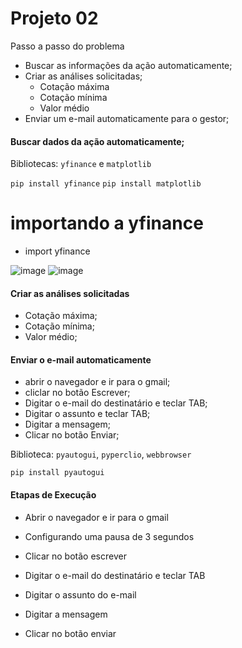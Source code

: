 # Projeto 02

Passo a passo do problema

- Buscar as informações da ação automaticamente;
- Criar as análises solicitadas;
    - Cotação máxima
    - Cotação mínima
    - Valor médio
- Enviar um e-mail automaticamente para o gestor;
  
#### Buscar dados da ação automaticamente;

Bibliotecas: `yfinance` e `matplotlib`

`pip install yfinance`
`pip install matplotlib`

# importando a yfinance
  - import yfinance

![image](https://github.com/user-attachments/assets/fbc511db-de50-4436-bd60-9e648345d98c)
![image](https://github.com/user-attachments/assets/73366c95-eddb-4a01-8d5e-9288c775e33f)

#### Criar as análises solicitadas

- Cotação máxima;
- Cotação mínima;
- Valor médio;

#### Enviar o e-mail automaticamente

- abrir o navegador e ir para o gmail;
- cliclar no botão Escrever;
- Digitar o e-mail do destinatário e teclar TAB;
- Digitar o assunto e teclar TAB;
- Digitar a mensagem;
- Clicar no botão Enviar;

Biblioteca: `pyautogui`, `pyperclio`, `webbrowser`

`pip install pyautogui`

#### Etapas de Execução

- Abrir o navegador e ir para o gmail

- Configurando uma pausa de 3 segundos

- Clicar no botão escrever

- Digitar o e-mail do destinatário e teclar TAB

- Digitar o assunto do e-mail

- Digitar a mensagem

- Clicar no botão enviar



